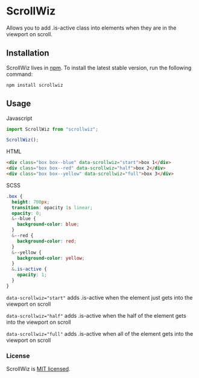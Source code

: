 # ScrollWiz

Allows you to add .is-active class into elements when they are in the viewport on scroll.

## Installation

ScrollWiz lives in [npm](https://www.npmjs.com/get-npm). To install the latest stable version, run the following command:

```shell
npm install scrollwiz
```

## Usage

Javascript

```js
import ScrollWiz from "scrollwiz";

ScrollWiz();
```

HTML

```html
<div class="box box--blue" data-scrollwiz="start">box 1</div>
<div class="box box--red" data-scrollwiz="half">box 2</div>
<div class="box box--yellow" data-scrollwiz="full">box 3</div>
```

SCSS

```scss
.box {
  height: 700px;
  transition: opacity 1s linear;
  opacity: 0;
  &--blue {
    background-color: blue;
  }
  &--red {
    background-color: red;
  }
  &--yellow {
    background-color: yellow;
  }
  &.is-active {
    opacity: 1;
  }
}
```

`data-scrollwiz="start"` adds .is-active when the element just gets into the viewport on scroll

`data-scrollwiz="half"` adds .is-active when the half of the element gets into the viewport on scroll

`data-scrollwiz="full"` adds .is-active when all of the element gets into the viewport on scroll

### License

ScrollWiz is [MIT licensed](./LICENSE).
